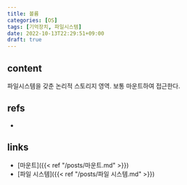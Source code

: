```yaml
---
title: 볼륨
categories: [OS]
tags: [기억장치, 파일시스템]
date: 2022-10-13T22:29:51+09:00
draft: true
---
```


## content
파일시스템을 갖춘 논리적 스토리지 영역. 보통 마운트하여 접근한다.


## refs
- 


## links
- [마운트]({{< ref "/posts/마운트.md" >}})
- [파일 시스템]({{< ref "/posts/파일 시스템.md" >}})
